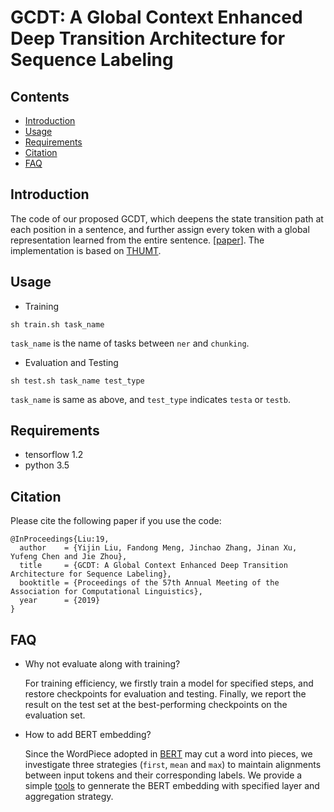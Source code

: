 # GCDT: A Global Context Enhanced Deep Transition Architecture for Sequence Labeling

## Contents
* [Introduction](#introduction)
* [Usage](#usage)
* [Requirements](#requirements)
* [Citation](#citation)
* [FAQ](#faq)

## Introduction

The code of our proposed GCDT, which deepens the state transition path at each position in a sentence, and further assign every token with a global representation learned from the entire sentence. \[[paper](https://arxiv.org/abs/undone)\]. The implementation is based on [THUMT](https://github.com/thumt/THUMT).

## Usage

+ Training

```
sh train.sh task_name
```

`task_name` is the name of tasks between `ner` and `chunking`.

+ Evaluation and Testing

```
sh test.sh task_name test_type
```

`task_name` is same as above, and `test_type` indicates `testa` or `testb`.		


## Requirements

+ tensorflow 1.2 
+ python 3.5 

## Citation

Please cite the following paper if you use the code:

```
@InProceedings{Liu:19,
  author    = {Yijin Liu, Fandong Meng, Jinchao Zhang, Jinan Xu, Yufeng Chen and Jie Zhou},
  title     = {GCDT: A Global Context Enhanced Deep Transition Architecture for Sequence Labeling},
  booktitle = {Proceedings of the 57th Annual Meeting of the Association for Computational Linguistics},
  year      = {2019}
}
```

## FAQ

+ Why not evaluate along with training?

  For training efficiency, we firstly train a model for specified steps, and restore checkpoints for evaluation and testing.   Finally, we report the result on the test set at the best-performing checkpoints on the evaluation set.

+ How to add BERT embedding?

  Since the WordPiece adopted in [BERT](https://github.com/google-research/bert#using-bert-to-extract-fixed-feature-vectors-like-elmo) may cut a word into pieces, we investigate three strategies (`first`, `mean` and `max`) to maintain alignments between input tokens and their corresponding labels. We provide a simple [tools](undone) to gennerate the BERT embedding with specified layer and aggregation strategy.






